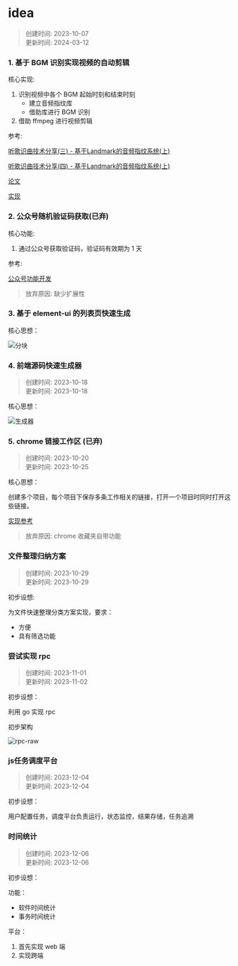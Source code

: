 # idea

> 创建时间: 2023-10-07  
> 更新时间: 2024-03-12

### 1. 基于 BGM 识别实现视频的自动剪辑

核心实现: 
1. 识别视频中各个 BGM 起始时刻和结束时刻
    * 建立音频指纹库
    * 借助库进行 BGM 识别
2. 借助 ffmpeg 进行视频剪辑

参考:  

[听歌识曲技术分享(三) - 基于Landmark的音频指纹系统(上)](https://zhuanlan.zhihu.com/p/81994831)

[听歌识曲技术分享(四) - 基于Landmark的音频指纹系统(上)](https://zhuanlan.zhihu.com/p/82299663)

[论文](https://www.ee.columbia.edu/~dpwe/papers/Wang03-shazam.pdf)

[实现](https://github.com/dpwe/audfprint)

### 2. 公众号随机验证码获取(已弃)

核心功能:
1. 通过公众号获取验证码，验证码有效期为 1 天

参考:

[公众号功能开发](https://developers.weixin.qq.com/doc/offiaccount/Getting_Started/Getting_Started_Guide.html)

> 放弃原因: 缺少扩展性

### 3. 基于 element-ui 的列表页快速生成

核心思想：

![分块](https://storage-1301473886.cos.ap-guangzhou.myqcloud.com/img/idea/%E5%88%97%E8%A1%A8%E5%88%86%E5%9D%97.png)

### 4. 前端源码快速生成器

> 创建时间: 2023-10-18  
> 更新时间: 2023-10-18

核心思想：

![生成器](https://storage-1301473886.cos.ap-guangzhou.myqcloud.com/img/idea/%E8%BD%AC%E6%8D%A2%E5%99%A8.png?q-sign-algorithm=sha1&q-ak=AKIDHxCSaf2shgo70EsRFwoWzPsy-GXDOjKAnM0ulnmyyxdKosLYjLSXxnC9gmNaJFsj&q-sign-time=1697590221;1697593821&q-key-time=1697590221;1697593821&q-header-list=host&q-url-param-list=ci-process&q-signature=81752e5d383d92ca8ec893d422d9ab3b12222d70&x-cos-security-token=EkYBjCdRc0N2cUImRtFzU4Gflt3nVFEaac25a123fdd5dadd4843a334ac04e0cdaldpgcw5EbDzPwWZbBSOJdTp4pz9iDuz1EnIMC41WfJIk6kYBtRDKq0r6e8uDhJ3s5Lhw2mClz4gQ-0pvDsjygVrHywuSlzHVGxLUS1MWZcYDQ2e05HyER-IjpbL45BEiNxLNEE_RHc3K_oQjQCG2GHq2-Gp0wRWg2j_5_LGm0n8NUUiZzl9FaryEBEnX_g-D_eUVWGewh3UQjKPrNujFw&ci-process=originImage)


### 5. chrome 链接工作区 (已弃)

> 创建时间: 2023-10-20  
> 更新时间: 2023-10-25

核心思想：

创建多个项目，每个项目下保存多条工作相关的链接，打开一个项目时同时打开这些链接。

[实现参考](../done/2023-10-25-chrome-link-collection.md)

> 放弃原因: chrome 收藏夹自带功能

### 文件整理归纳方案

> 创建时间: 2023-10-29  
> 更新时间: 2023-10-29

初步设想:

为文件快速整理分类方案实现，要求：
* 方便
* 具有筛选功能

### 尝试实现 rpc

> 创建时间: 2023-11-01  
> 更新时间: 2023-11-02

初步设想：

利用 go 实现 rpc

初步架构

![rpc-raw](https://storage-1301473886.cos.ap-guangzhou.myqcloud.com/img/idea/rpc-raw.png)

### js任务调度平台

> 创建时间: 2023-12-04  
> 更新时间: 2023-12-04

初步设想：

用户配置任务，调度平台负责运行，状态监控，结果存储，任务追溯

### 时间统计

> 创建时间: 2023-12-06  
> 更新时间: 2023-12-06

初步设想：

功能：
* 软件时间统计
* 事务时间统计

平台：

1. 首先实现 web 端
2. 实现跨端